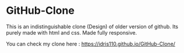 # GitHub-Clone

This is an indistinguishable clone (Design) of older version of github.
Its purely made with html and css.
Made fully responsive.

You can check my clone here :
https://idris110.github.io/GitHub-Clone/
